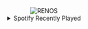 <div align="center">
<picture>
    <source media="(prefers-color-scheme: dark)" srcset="https://i.ibb.co/ZB2QZH2/output-gif.gif">
    <source media="(prefers-color-scheme: light)" srcset="https://i.ibb.co/ZB2QZH2/output-gif.gif">
    <img alt="RENOS" src="https://i.ibb.co/ZB2QZH2/output-gif.gif">
</picture>
<details>
<summary>Spotify Recently Played</summary>
<img src="https://spotify-recently-played-readme.vercel.app/api?user=31d6d6zerc5ct6kck32na2ozsqf4&unique=1&width=400" alt="Spotify" />
</details>
</div>

<!-- Image deletion URL: https://ibb.co/6HXKdvX/8cbba2227f285e6e81ffba0f504d9250 -->